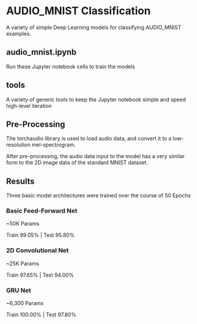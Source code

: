 # AUDIO_MNIST Classification

A variety of simple Deep Learning models for classifying AUDIO_MNIST examples.

## audio_mnist.ipynb

Run these Jupyter notebook cells to train the models

## tools

A variety of generic tools to keep the Jupyter notebook simple and speed high-level iteration

## Pre-Processing

The torchaudio library is used to load audio data, and convert it to a low-resolution mel-spectrogram.

After pre-processing, the audio data input to the model has a very similar form to the 2D image data of the standard MNIST dataset.

## Results

Three basic model architectures were trained over the course of 50 Epochs

### Basic Feed-Forward Net

~50K Params

Train 99.05% | Test 95.80%

### 2D Convolutional Net

~25K Params

Train 97.65% | Test 94.00%

### GRU Net

~6,300 Params

Train 100.00% | Test 97.80%
